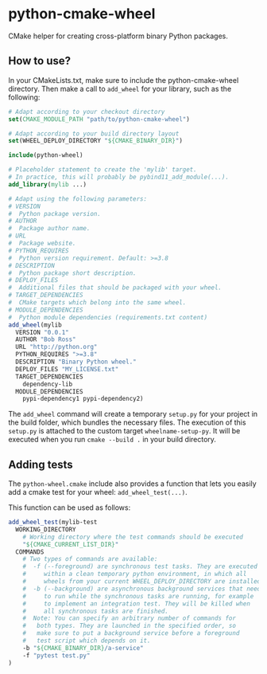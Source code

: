# python-cmake-wheel

CMake helper for creating cross-platform binary Python packages.

## How to use?

In your CMakeLists.txt, make sure to include the python-cmake-wheel
directory. Then make a call to `add_wheel` for your library, such as the
following:

```cmake
# Adapt according to your checkout directory
set(CMAKE_MODULE_PATH "path/to/python-cmake-wheel")

# Adapt according to your build directory layout
set(WHEEL_DEPLOY_DIRECTORY "${CMAKE_BINARY_DIR}")

include(python-wheel)

# Placeholder statement to create the 'mylib' target.
# In practice, this will probably be pybind11_add_module(...).
add_library(mylib ...)

# Adapt using the following parameters:
# VERSION
#  Python package version.
# AUTHOR
#  Package author name.
# URL
#  Package website.
# PYTHON_REQUIRES
#  Python version requirement. Default: >=3.8
# DESCRIPTION
#  Python package short description.
# DEPLOY_FILES
#  Additional files that should be packaged with your wheel.
# TARGET_DEPENDENCIES
#  CMake targets which belong into the same wheel.
# MODULE_DEPENDENCIES
#  Python module dependencies (requirements.txt content)
add_wheel(mylib
  VERSION "0.0.1"
  AUTHOR "Bob Ross"
  URL "http://python.org"
  PYTHON_REQUIRES ">=3.8"
  DESCRIPTION "Binary Python wheel."
  DEPLOY_FILES "MY_LICENSE.txt"
  TARGET_DEPENDENCIES
    dependency-lib
  MODULE_DEPENDENCIES
    pypi-dependency1 pypi-dependency2)
```

The `add_wheel` command will create a temporary `setup.py` for your project in the build folder, which bundles the necessary files. The execution of this `setup.py` is attached to the custom target `wheelname-setup-py`. It will be executed when you run `cmake --build .` in your build directory.

## Adding tests

The `python-wheel.cmake` include also provides a function that lets you easily add a cmake test for your wheel: `add_wheel_test(...)`.

This function can be used as follows:

```cmake
add_wheel_test(mylib-test
  WORKING_DIRECTORY
    # Working directory where the test commands should be executed
    "${CMAKE_CURRENT_LIST_DIR}"
  COMMANDS
    # Two types of commands are available:
    #  -f (--foreground) are synchronous test tasks. They are executed
    #     within a clean temporary python environment, in which all
    #     wheels from your current WHEEL_DEPLOY_DIRECTORY are installed.
    #  -b (--background) are asynchronous background services that need
    #     to run while the synchronous tasks are running, for example
    #     to implement an integration test. They will be killed when
    #     all synchronous tasks are finished.
    #  Note: You can specify an arbitrary number of commands for
    #   both types. They are launched in the specified order, so
    #   make sure to put a background service before a foreground
    #   test script which depends on it.
    -b "${CMAKE_BINARY_DIR}/a-service"
    -f "pytest test.py"
)
```
